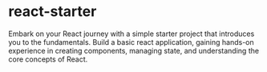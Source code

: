 # react-starter
Embark on your React journey with a simple starter project that introduces you to the fundamentals. Build a basic react application, gaining hands-on experience in creating components, managing state, and understanding the core concepts of React.
